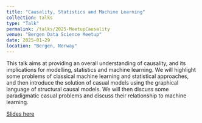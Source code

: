 ```yaml
---
title: "Causality, Statistics and Machine Learning"
collection: talks
type: "Talk"
permalink: /talks/2025-MeetupCausality
venue: "Bergen Data Science Meetup"
date: 2025-01-29
location: "Bergen, Norway"
---
```


This talk aims at providing an overall understanding of causality, and its implications for modelling, statistics and machine learning. We will highlight some problems of classical machine learning and statistical approaches, and then introduce the solution of casual models using the graphical language of structural causal models. We will then discuss some paradigmatic casual problems and discuss their relationship to machine learning.

[Slides here](MeetupCausality.pdf)

